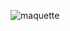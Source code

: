 ![maquette](https://github.com/saidattoui/tailwindcss/assets/150053762/fbfb3240-befa-427f-ba72-ee9e33f30ac4)
